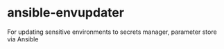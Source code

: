 # ansible-envupdater
For updating sensitive environments to secrets manager, parameter store via Ansible
